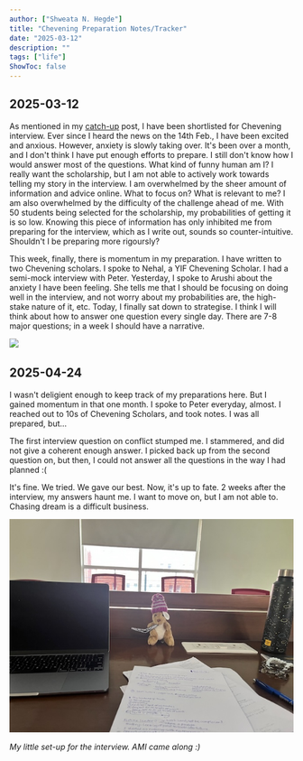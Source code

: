 ```yaml
---
author: ["Shweata N. Hegde"]
title: "Chevening Preparation Notes/Tracker"
date: "2025-03-12"
description: ""
tags: ["life"]
ShowToc: false
---
```

## 2025-03-12
As mentioned in my [catch-up](/posts/week-23-to-32) post, I have been shortlisted for Chevening interview. Ever since I heard the news on the 14th Feb., I have been excited and anxious. However, anxiety is slowly taking over. It's been over a month, and I don't think I have put enough efforts to prepare. I still don't know how I would answer most of the questions. What kind of funny human am I? I really want the scholarship, but I am not able to actively work towards telling my story in the interview. I am overwhelmed by the sheer amount of information and advice online. What to focus on? What is relevant to me? I am also overwhelmed by the difficulty of the challenge ahead of me. With 50 students being selected for the scholarship, my probabilities of getting it is so low. Knowing this piece of information has only inhibited me from preparing for the interview, which as I write out, sounds so counter-intuitive. Shouldn't I be preparing more rigoursly? 

This week, finally, there is momentum in my preparation. I have written to two Chevening scholars. I spoke to Nehal, a YIF Chevening Scholar. I had a semi-mock interview with Peter. Yesterday, I spoke to Arushi about the anxiety I have been feeling. She tells me that I should be focusing on doing well in the interview, and not worry about my probabilities are, the high-stake nature of it, etc. Today, I finally sat down to strategise. I think I will think about how to answer one question every single day. There are 7-8 major questions; in a week I should have a narrative.

<img src = "IMG_5767.jpg">

## 2025-04-24
I wasn't deligient enough to keep track of my preparations here. But I gained momentum in that one month. I spoke to Peter everyday, almost. I reached out to 10s of Chevening Scholars, and took notes. I was all prepared, but...

The first interview question on conflict stumped me. I stammered, and did not give a coherent enough answer. I picked back up from the second question on, but then, I could not answer all the questions in the way I had planned :(

It's fine. We tried. We gave our best. Now, it's up to fate. 2 weeks after the interview, my answers haunt me. I want to move on, but I am not able to. Chasing dream is a difficult business.

<img src = "IMG_5893.jpeg">

_My little set-up for the interview. AMI came along :)_